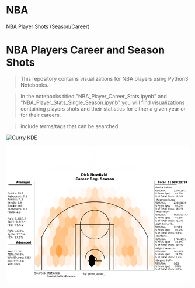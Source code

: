 # NBA
NBA Player Shots (Season/Career)

# NBA Players Career and Season Shots

> This repository contains visualizations for NBA players using Python3 Notebooks.

> In the notebooks titled "NBA_Player_Career_Stats.ipynb" and "NBA_Player_Stats_Single_Season.ipynb" you will find visualizations containing players shots and their statistics for either a given year or for their careers.

> include terms/tags that can be searched

![Curry KDE](NBA/Stephen_Curry_2015-16_kde.png)

![Dirk HEX](NBA/Dirk_Nowitzki_career_hex.png)
